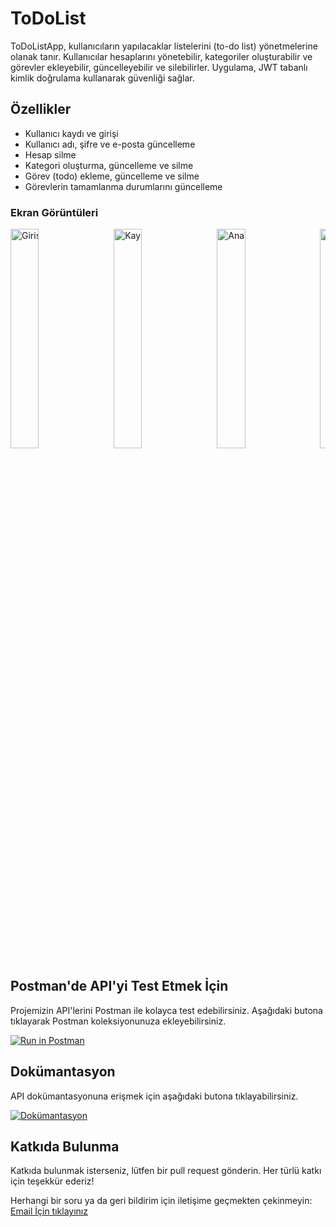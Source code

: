 # ToDoList

ToDoListApp, kullanıcıların yapılacaklar listelerini (to-do list) yönetmelerine olanak tanır. Kullanıcılar hesaplarını yönetebilir, kategoriler oluşturabilir ve görevler ekleyebilir, güncelleyebilir ve silebilirler. Uygulama, JWT tabanlı kimlik doğrulama kullanarak güvenliği sağlar.

## Özellikler

- Kullanıcı kaydı ve girişi
- Kullanıcı adı, şifre ve e-posta güncelleme
- Hesap silme
- Kategori oluşturma, güncelleme ve silme
- Görev (todo) ekleme, güncelleme ve silme
- Görevlerin tamamlanma durumlarını güncelleme

### Ekran Görüntüleri 

<div style="overflow-x: auto; white-space: nowrap;">
  <img src="https://ahmettarikdemirci.io/todolist/screen_shoots/1.png" alt="Giriş Ekranı" style="width: 30%; display: inline-block; margin-right: 10px;">
  <img src="https://ahmettarikdemirci.io/todolist/screen_shoots/2.png" alt="Kayıt Ekranı" style="width: 30%; display: inline-block; margin-right: 10px;">
  <img src="https://ahmettarikdemirci.io/todolist/screen_shoots/3.png" alt="Ana Ekran" style="width: 30%; display: inline-block; margin-right: 10px;">
  <img src="https://ahmettarikdemirci.io/todolist/screen_shoots/4.png" alt="Kategori Yönetimi" style="width: 30%; display: inline-block; margin-right: 10px;">
  <img src="https://ahmettarikdemirci.io/todolist/screen_shoots/5.png" alt="Görev Yönetimi" style="width: 30%; display: inline-block;">
</div>

## Postman'de API'yi Test Etmek İçin
Projemizin API'lerini Postman ile kolayca test edebilirsiniz. Aşağıdaki butona tıklayarak Postman koleksiyonunuza ekleyebilirsiniz.

[![Run in Postman](https://run.pstmn.io/button.svg)](https://solar-meteor-116601.postman.co/workspace/My-Workspace~7b9dc3c3-c830-4a6a-88f8-75ea302d8c2e/folder/37255916-4b1a0090-fe70-40c5-84e2-d1fb1f935240?action=share&creator=37255916&ctx=documentation)

## Dokümantasyon

API dokümantasyonuna erişmek için aşağıdaki butona tıklayabilirsiniz.

[![Dokümantasyon](https://img.shields.io/badge/API%20Docs-Open-green)](https://ahmettarikdemirci.io/todolist/docs/index.html)

## Katkıda Bulunma
Katkıda bulunmak isterseniz, lütfen bir pull request gönderin. Her türlü katkı için teşekkür ederiz!

Herhangi bir soru ya da geri bildirim için iletişime geçmekten çekinmeyin: [Email İçin tıklayınız](mailto:ahmettarikdemirci@gmail.com)
